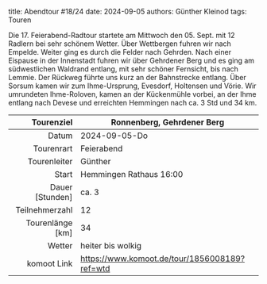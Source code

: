 title: Abendtour #18/24
date: 2024-09-05
authors: Günther Kleinod
tags: Touren


Die 17. Feierabend-Radtour startete am Mittwoch den 05. Sept. mit 12 Radlern bei sehr schönem Wetter. Über Wettbergen fuhren wir nach Empelde. Weiter ging es durch die Felder nach Gehrden. Nach einer Eispause in der Innenstadt fuhren wir über Gehrdener Berg und es ging am südwestlichen Waldrand entlang, mit sehr schöner Fernsicht, bis nach Lemmie. Der Rückweg führte uns kurz an der Bahnstrecke entlang. Über Sorsum kamen wir zum Ihme-Ursprung, Evesdorf, Holtensen und Vörie. Wir umrundeten Ihme-Roloven, kamen an der Kückenmühle vorbei, an der Ihme entlang nach Devese und erreichten Hemmingen nach ca. 3 Std 
und 34 km.


Tourenziel       | Ronnenberg, Gehrdener Berg
---------------: | ----------------------- 
Datum            | 2024-09-05-Do
Tourenrart       | Feierabend
Tourenleiter     | Günther
Start            | Hemmingen Rathaus 16:00
Dauer [Stunden]  | ca. 3
Teilnehmerzahl   | 12
Tourenlänge [km] | 34
Wetter           | heiter bis wolkig
komoot Link      | <https://www.komoot.de/tour/1856008189?ref=wtd>
